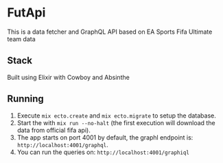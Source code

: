 # FutApi
This is a data fetcher and GraphQL API based on EA Sports Fifa Ultimate team data

## Stack
Built using Elixir with Cowboy and Absinthe

## Running
1. Execute ```mix ecto.create``` and ```mix ecto.migrate``` to setup the database.
2. Start the with ```mix run --no-halt``` (the first execution will download the data from official fifa api).
3. The app starts on port 4001 by default, the graphl endpoint is: `http://localhost:4001/graphql`.
4. You can run the queries on: `http://localhost:4001/graphiql`
